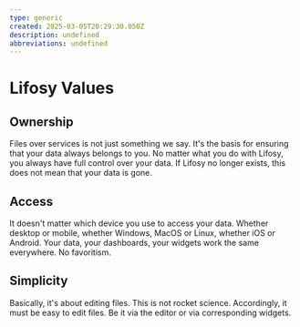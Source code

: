 ```yaml
---
type: generic
created: 2025-03-05T20:29:30.050Z
description: undefined
abbreviations: undefined
---
```


# Lifosy Values

## Ownership

Files over services is not just something we say. It's the basis for ensuring that your data always belongs to you. No matter what you do with Lifosy, you always have full control over your data. If Lifosy no longer exists, this does not mean that your data is gone.

## Access

It doesn't matter which device you use to access your data. Whether desktop or mobile, whether Windows, MacOS or Linux, whether iOS or Android. Your data, your dashboards, your widgets work the same everywhere. No favoritism.

## Simplicity

Basically, it's about editing files. This is not rocket science. Accordingly, it must be easy to edit files. Be it via the editor or via corresponding widgets.